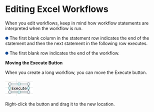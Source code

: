 # Editing Excel Workflows

When you edit workflows, keep in mind how workflow statements are interpreted when the workflow is run.

![](<../../../../../.gitbook/assets/0 (4) (1) (1).png>) The first blank column in the statement row indicates the end of the statement and then the next statement in the following row executes.

![](<../../../../../.gitbook/assets/1 (5) (1) (1).png>) The first blank row indicates the end of the workflow.

**Moving the Execute Button**

When you create a long workflow, you can move the Execute button.

![](<../../../../../.gitbook/assets/2 (2).jpeg>)

Right-click the button and drag it to the new location.

